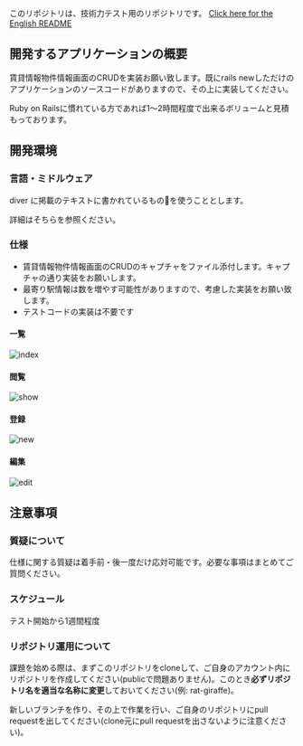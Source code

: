 このリポジトリは、技術力テスト用のリポジトリです。
[Click here for the English README](/README.en.md)

## 開発するアプリケーションの概要
賃貸情報物件情報画面のCRUDを実装お願い致します。既にrails newしただけのアプリケーションのソースコードがありますので、その上に実装してください。

Ruby on Railsに慣れている方であれば1〜2時間程度で出来るボリュームと見積もっております。

## 開発環境
### 言語・ミドルウェア
diver に掲載のテキストに書かれているものを使うこととします。

詳細はそちらを参照ください。




### 仕様
- 賃貸情報物件情報画面のCRUDのキャプチャをファイル添付します。キャプチャの通り実装をお願いします。
- 最寄り駅情報は数を増やす可能性がありますので、考慮した実装をお願い致します。
- テストコードの実装は不要です

#### 一覧
![index](https://cloud.githubusercontent.com/assets/1818925/20509523/91902df2-b0ac-11e6-9f3b-adce73dbedf8.png)

#### 閲覧
![show](https://cloud.githubusercontent.com/assets/1818925/20509520/918d29ae-b0ac-11e6-8310-15474fcd5633.png)

#### 登録
![new](https://cloud.githubusercontent.com/assets/1818925/20509522/918e87b8-b0ac-11e6-8f4b-5f8ba4945894.png)

#### 編集
![edit](https://cloud.githubusercontent.com/assets/1818925/20509521/918df348-b0ac-11e6-8eef-6d2e7c833d9a.png)


## 注意事項
### 質疑について
仕様に関する質疑は着手前・後一度だけ応対可能です。必要な事項はまとめてご質問ください。

### スケジュール
テスト開始から1週間程度

### リポジトリ運用について
課題を始める際は、まずこのリポジトリをcloneして、ご自身のアカウント内にリポジトリを作成してください(publicで問題ありません)。このとき**必ずリポジトリ名を適当な名称に変更**しておいてください(例: rat-giraffe)。

新しいブランチを作り、その上で作業を行い、ご自身のリポジトリにpull requestを出してください(clone元にpull requestを出さないように注意ください)。
